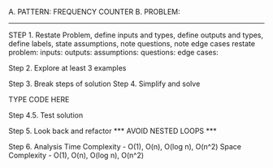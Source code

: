 A. PATTERN: FREQUENCY COUNTER
B. PROBLEM:

---
STEP 1. Restate Problem, define inputs and types, define outputs and types, define labels, state assumptions, note questions, note edge cases
restate problem:
inputs:
outputs:
assumptions:
questions:
edge cases:

Step 2. Explore at least 3 examples

Step 3. Break steps of solution
Step 4. Simplify and solve

TYPE CODE HERE

Step 4.5. Test solution

Step 5. Look back and refactor
*** AVOID NESTED LOOPS ***

Step 6. Analysis
Time Complexity - O(1), O(n), O(log n), O(n^2)
Space Complexity - O(1), O(n), O(log n), O(n^2)
